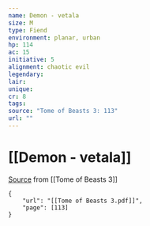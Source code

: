```yaml
---
name: Demon - vetala
size: M
type: Fiend
environment: planar, urban
hp: 114
ac: 15
initiative: 5
alignment: chaotic evil
legendary: 
lair: 
unique: 
cr: 8
tags: 
source: "Tome of Beasts 3: 113"
url: ""
---
```

# [[Demon - vetala]]

[Source](zotero://open-pdf/library/items/BLGR9HVR?page=113) from [[Tome of Beasts 3]]

```pdf
{
	"url": "[[Tome of Beasts 3.pdf]]",
	"page": [113]
}
```

